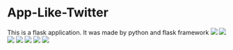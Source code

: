 # App-Like-Twitter
This is a flask application. It was made by python and flask framework
<img src="static/img/1.png"/>
<img src="static/img/2.png"/>
<img src="static/img/3.png"/>
<img src="static/img/4.png"/>
<img src="static/img/5.png"/>
<img src="static/img/6.png"/>
<img src="static/img/7.png"/>
